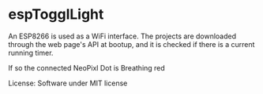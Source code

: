 # espTogglLight
An ESP8266 is used as a WiFi interface. The projects are downloaded through the web page's API at bootup, and it is checked if there is a current running timer.

If so the connected NeoPixl Dot is Breathing red

License:
Software under MIT license
